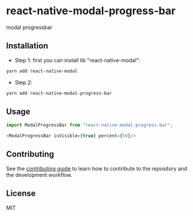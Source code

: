 # react-native-modal-progress-bar

modal progressbar

## Installation

- Step 1:
  first you can install lib "react-native-modal":

```sh
yarn add react-native-modal
```

- Step 2:

```sh
yarn add react-native-modal-progress-bar
```

## Usage

```js
import ModalProgressBar from "react-native-modal-progress-bar";

<ModalProgressBar isVisible={true} percent={50}/>
```

## Contributing

See the [contributing guide](CONTRIBUTING.md) to learn how to contribute to the repository and the development workflow.

## License

MIT
